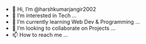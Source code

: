 - 👋 Hi, I’m @harshkumarjangir2002
- 👀 I’m interested in Tech ... 
- 🌱 I’m currently learning Web Dev & Programming ...
- 💞️ I’m looking to collaborate on Projects ...
- 📫 How to reach me ...

<!---
harshkumarjangir2002/harshkumarjangir2002 is a ✨ special ✨ repository because its `README.md` (this file) appears on your GitHub profile.
You can click the Preview link to take a look at your changes.
--->
